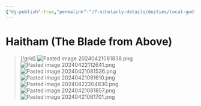 ```yaml
---
{"dg-publish":true,"permalink":"/7-scholarly-details/deities/local-gods/haitham/"}
---
```


# Haitham (The Blade from Above)

>[!grid]
>![Pasted image 20240421081838.png](/img/user/x.%20Assets/Attachments/Pasted%20image%2020240421081838.png)
>![Pasted image 20240422112641.png](/img/user/x.%20Assets/Attachments/Pasted%20image%2020240422112641.png)
>![Pasted image 20240421081536.png](/img/user/x.%20Assets/Attachments/Pasted%20image%2020240421081536.png)
>![Pasted image 20240421081610.png](/img/user/x.%20Assets/Attachments/Pasted%20image%2020240421081610.png)
>![Pasted image 20240422204830.png](/img/user/x.%20Assets/Attachments/Pasted%20image%2020240422204830.png)
>![Pasted image 20240421081857.png](/img/user/x.%20Assets/Attachments/Pasted%20image%2020240421081857.png)
>![Pasted image 20240421081701.png](/img/user/x.%20Assets/Attachments/Pasted%20image%2020240421081701.png)
